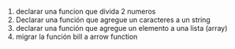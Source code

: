 1) declarar una funcion que  divida 2 numeros
2) Declarar una función que agregue un caracteres a un string
3) declarar una función que agregue un elemento a una lista (array)
4) migrar la función bill a arrow function